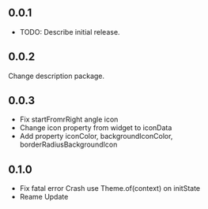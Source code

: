 ## 0.0.1

* TODO: Describe initial release.

## 0.0.2

Change description package.

## 0.0.3
* Fix startFromrRight angle icon
* Change icon property from widget to iconData
* Add property iconColor, backgroundIconColor, borderRadiusBackgroundIcon

## 0.1.0
* Fix fatal error 
  Crash use Theme.of(context) on initState
* Reame Update

